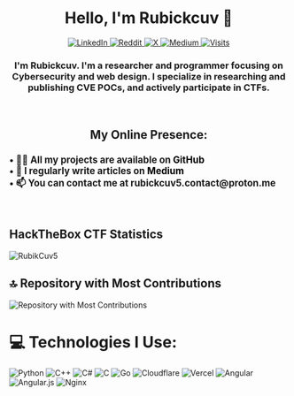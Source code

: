 <h1 align="center">Hello, I'm Rubickcuv 👋</h1>


<p align="center">
  <a href="https://linkedin.com/in/emmanuel-cruz-lópez-9bb0961a2">
    <img src="https://img.shields.io/badge/LinkedIn-%230077B5.svg?logo=linkedin&logoColor=white" alt="LinkedIn">
  </a>
  <a href="https://reddit.com/user/yourPowned">
    <img src="https://img.shields.io/badge/Reddit-%23FF4500.svg?logo=Reddit&logoColor=white" alt="Reddit">
  </a>
  <a href="https://x.com/rubickcuv5">
    <img src="https://img.shields.io/badge/X-black.svg?logo=X&logoColor=white" alt="X">
  </a>
  <a href="https://medium.com/@rubikcuv">
    <img src="https://img.shields.io/badge/Medium-%2312100E.svg?logo=medium&logoColor=white" alt="Medium">
  </a>
  <a href="https://visitcount.itsvg.in/api?id=Rubikcuv5&icon=4&color=0">
    <img src="https://camo.githubusercontent.com/f1a32ad25c6fd1b251548561820efcbfbedd3f4a286c6d7261670de660145cc7/68747470733a2f2f6b6f6d617265762e636f6d2f67687076632f3f757365726e616d653d656d6d616e75656c6372757a6c" alt="Visits">
  </a>
</p>

<h3 align="center">I'm Rubickcuv. I'm a researcher and programmer focusing on Cybersecurity and web design. I specialize in researching and publishing CVE POCs, and actively participate in CTFs.</h3>



<br>
<div style="text-align: center;">
  <h2>My Online Presence:</h2>
  <h3 style="font-size: larger; text-align: left;">
    • 👨‍💻 All my projects are available on <a href="https://github.com/EmmanuelCruzL?tab=repositories" style="text-decoration: none; color: black;">GitHub</a><br>
    • 📝 I regularly write articles on <a href="https://medium.com/@RubikCuv" style="text-decoration: none; color: black;">Medium</a><br>
    • 📫 You can contact me at <strong>rubickcuv5.contact@proton.me</strong><br>
  </h3>
</div>


<br>


## HackTheBox CTF Statistics

<p align="left">
  <img src="http://www.hackthebox.eu/badge/image/372110" alt="RubikCuv5">
</p>

## 🔝 Repository with Most Contributions

<div align="left">
  <img src="https://github-contributor-stats.vercel.app/api?username=Rubikcuv5&limit=5&theme=tokyonight&combine_all_yearly_contributions=true" alt="Repository with Most Contributions" style="max-width: 80%;">
</div>


# 💻 Technologies I Use:
![Python](https://img.shields.io/badge/python-3670A0?style=for-the-badge&logo=python&logoColor=ffdd54)
![C++](https://img.shields.io/badge/c++-%2300599C.svg?style=for-the-badge&logo=c%2B%2B&logoColor=white)
![C#](https://img.shields.io/badge/c%23-%23239120.svg?style=for-the-badge&logo=csharp&logoColor=white)
![C](https://img.shields.io/badge/c-%2300599C.svg?style=for-the-badge&logo=c&logoColor=white)
![Go](https://img.shields.io/badge/go-%2300ADD8.svg?style=for-the-badge&logo=go&logoColor=white)
![Cloudflare](https://img.shields.io/badge/Cloudflare-F38020?style=for-the-badge&logo=Cloudflare&logoColor=white)
![Vercel](https://img.shields.io/badge/vercel-%23000000.svg?style=for-the-badge&logo=vercel&logoColor=white)
![Angular](https://img.shields.io/badge/angular-%23DD0031.svg?style=for-the-badge&logo=angular&logoColor=white)
![Angular.js](https://img.shields.io/badge/angular.js-%23E23237.svg?style=for-the-badge&logo=angularjs&logoColor=white)
![Nginx](https://img.shields.io/badge/nginx-%23009639.svg?style=for-the-badge&logo=nginx&logoColor=white)

<!-- Proudly created with GPRM ( https://gprm.itsvg.in ) -->
